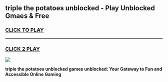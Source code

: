 
## triple the potatoes unblocked - Play Unblocked Gmaes & Free
<h3>
<a href="https://news.freeplayer.one?title=triple_the_potatoes_unblocked&ref=16F">CLICK TO PLAY</a></h3>
<hr>

<h3>
<a href="https://news.freeplayer.one?title=triple_the_potatoes_unblocked&ref=16F">CLICK 2 PLAY</a>
  
</h3>

<a href="https://news.freeplayer.one?title=triple_the_potatoes_unblocked&ref=16F/"><img src="https://clearcache.store/games.png"></a>


**triple the potatoes unblocked games unblocked: Your Gateway to Fun and Accessible Online Gaming**
